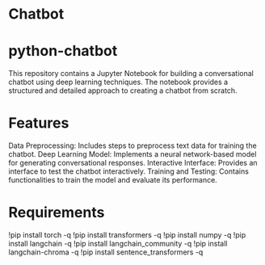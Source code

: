 ﻿# Chatbot
# python-chatbot
This repository contains a Jupyter Notebook for building a conversational chatbot using deep learning techniques. The notebook provides a structured and detailed approach to creating a chatbot from scratch.

# Features
Data Preprocessing: Includes steps to preprocess text data for training the chatbot.
Deep Learning Model: Implements a neural network-based model for generating conversational responses.
Interactive Interface: Provides an interface to test the chatbot interactively.
Training and Testing: Contains functionalities to train the model and evaluate its performance.

# Requirements
!pip install torch -q
!pip install transformers -q
!pip install numpy -q
!pip install langchain -q
!pip install langchain_community -q
!pip install langchain-chroma -q
!pip install sentence_transformers -q

